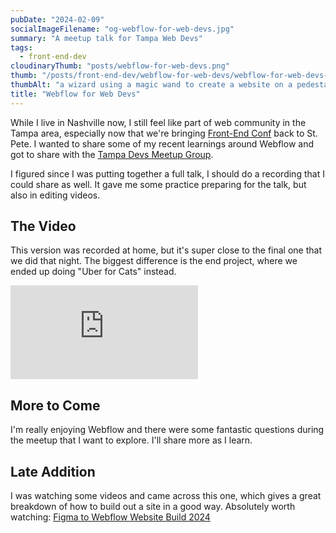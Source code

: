 ```yaml
---
pubDate: "2024-02-09"
socialImageFilename: "og-webflow-for-web-devs.jpg"
summary: "A meetup talk for Tampa Web Devs"
tags:
  - front-end-dev
cloudinaryThumb: "posts/webflow-for-web-devs.png"
thumb: "/posts/front-end-dev/webflow-for-web-devs/webflow-for-web-devs-thumb.webp"
thumbAlt: "a wizard using a magic wand to create a website on a pedestal, cinematic, with shapes and colors flying around in the air --ar 3:2"
title: "Webflow for Web Devs"
---
```


While I live in Nashville now, I still feel like part of web community in the Tampa area, especially now that we're bringing [Front-End Conf](https://frontenddesignconference.com) back to St. Pete. I wanted to share some of my recent learnings around Webflow and got to share with the [Tampa Devs Meetup Group](https://www.meetup.com/tampadevs).

I figured since I was putting together a full talk, I should do a recording that I could share as well. It gave me some practice preparing for the talk, but also in editing videos.

## The Video

This version was recorded at home, but it's super close to the final one that we did that night. The biggest difference is the end project, where we ended up doing "Uber for Cats" instead.

<iframe src="https://www.youtube.com/embed/_aqcwIp9Dn0?si=IRDPK3hb7Z_6Oa84&amp;controls=0" title="YouTube video player" frameborder="0" allow="accelerometer; autoplay; clipboard-write; encrypted-media; gyroscope; picture-in-picture; web-share" allowfullscreen></iframe>

## More to Come

I'm really enjoying Webflow and there were some fantastic questions during the meetup that I want to explore. I'll share more as I learn.

## Late Addition

I was watching some videos and came across this one, which gives a great breakdown of how to build out a site in a good way. Absolutely worth watching: [Figma to Webflow Website Build 2024](https://www.youtube.com/watch?v=nj-1qB47aKo&t=165s)
